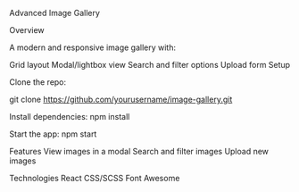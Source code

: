 Advanced Image Gallery

Overview

A modern and responsive image gallery with:

Grid layout
Modal/lightbox view
Search and filter options
Upload form
Setup

Clone the repo:

git clone https://github.com/yourusername/image-gallery.git

Install dependencies:
npm install

Start the app:
npm start

Features
View images in a modal
Search and filter images
Upload new images

Technologies
React
CSS/SCSS
Font Awesome
